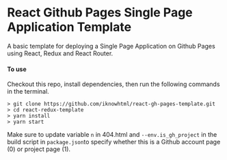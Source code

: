 # React Github Pages Single Page Application Template
A basic template for deploying a Single Page Application on Github Pages using React, Redux and React Router.

#### To use
Checkout this repo, install dependencies, then run the following commands in the terminal.
```
> git clone https://github.com/iknowhtml/react-gh-pages-template.git
> cd react-redux-template
> yarn install
> yarn start
```
Make sure to update variable ```n``` in 404.html and ```--env.is_gh_project``` in the build script in ```package.json```to specify whether this is a Github account page (0) or project page (1).
